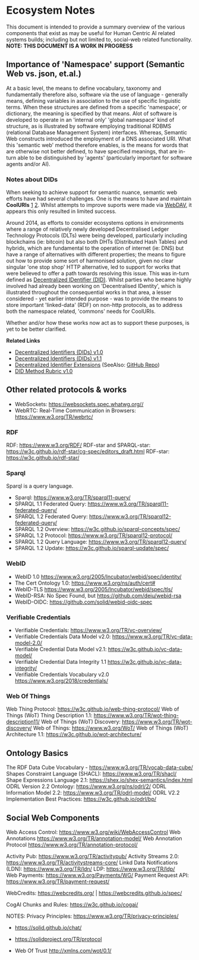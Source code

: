 # Ecosystem Notes  

This document is intended to provide a summary overview of the various components that exist as may be useful for Human Centric AI related systems builds; including but not limited to, social-web related functionality.  **NOTE: THIS DOCUMENT IS A WORK IN PROGRESS**

## Importance of 'Namespace' support (Semantic Web vs. json, et.al.)

At a basic level, the means to define vocabulary, taxonomy and fundamentally therefore also, software via the use of language - generally means, defining variables in association to the use of specific linguistic terms.  When these structures are defined from a specific 'namespace', or dictionary, the meaning is specified by that means.  Alot of software is developed to operate in an 'internal only' 'global namespace' kind of structure, as is illustrated by software employing traditional RDBMS (relational Database Management System) interfaces.  Whereas, Semantic Web constructs introduced the employment of a DNS associated URI.  What this 'semantic web' method therefore enables, is the means for words that are otherwise not better defined, to have specified meanings, that are in-turn able to be distinguished by 'agents' (particularly important for software agents and/or AI).  

### Notes about DIDs  

When seeking to achieve support for semantic nuance, semantic web efforts have had several challenges.  One is the means to have and maintain **CoolURIs** [1](https://www.w3.org/Provider/Style/URI) [2](https://www.w3.org/TR/cooluris/).  Whilst attempts to improve suports were made via [WebDAV](https://en.wikipedia.org/wiki/WebDAV), it appears this only resulted in limited success.  

Around 2014, as efforts to consider ecosystems options in environments where a range of relatively newly developed Decentralised Ledger Technology Protocols (DLTs) were being developed, particularly including blockchains (ie: bitcoin) but also both DHTs (Distributed Hash Tables) and hybrids, which are fundamental to the operation of internet (ie: DNS) but have a range of alternatives with different properties; the means to figure out how to provide some sort of harmonised solution, given no clear singular 'one stop shop' HTTP alternative, led to support for works that were believed to offer a path towards resolving this issue.  This was in-turn defined as [Decentralized IDentifier (DID)](https://en.wikipedia.org/wiki/Decentralized_identifier).  Whilst parties who became highly involved had already been working on 'Decentralised IDentity', which is illustrated throughout the consequential works in that area, a lesser considered - yet earlier intended purpose - was to provide the means to store important 'linked-data' (RDF) on non-http protocols, as to address both the namespace related, 'commons' needs for CoolURIs.  

Whether and/or how these works now act as to support these purposes, is yet to be better clarified.

**Related Links**
- [Decentralized Identifiers (DIDs) v1.0](https://www.w3.org/TR/did-1.0/)
- [Decentralized Identifiers (DIDs) v1.1](https://www.w3.org/TR/did-1.1/)
- [Decentralized Identifier Extensions](https://www.w3.org/TR/did-extensions/) (SeeAlso: [GitHub Repo](https://github.com/w3c/did-extensions))
- [DID Method Rubric v1.0](https://w3c.github.io/did-rubric/)

## Other related protocols & works

- WebSockets: https://websockets.spec.whatwg.org// 
- WebRTC: Real-Time Communication in Browsers: https://www.w3.org/TR/webrtc/ 


### RDF
RDF: https://www.w3.org/RDF/ 
RDF-star and SPARQL-star: https://w3c.github.io/rdf-star/cg-spec/editors_draft.html 
RDF-star: https://w3c.github.io/rdf-star/ 

### Sparql 
Sparql is a query language.
- Sparql: https://www.w3.org/TR/sparql11-query/ 
- SPARQL 1.1 Federated Query: https://www.w3.org/TR/sparql11-federated-query/ 
- SPARQL 1.2 Federated Query: https://www.w3.org/TR/sparql12-federated-query/ 
- SPARQL 1.2 Overview: https://w3c.github.io/sparql-concepts/spec/ 
- SPARQL 1.2 Protocol: https://www.w3.org/TR/sparql12-protocol/
- SPARQL 1.2 Query Language: https://www.w3.org/TR/sparql12-query/ 
- SPARQL 1.2 Update: https://w3c.github.io/sparql-update/spec/ 

### WebID
- WebID 1.0 https://www.w3.org/2005/Incubator/webid/spec/identity/
- The Cert Ontology 1.0:  https://www.w3.org/ns/auth/cert#
- WebID-TLS https://www.w3.org/2005/Incubator/webid/spec/tls/
- WebID-RSA: No Spec Found, but https://github.com/deiu/webid-rsa 
- WebID-OIDC: https://github.com/solid/webid-oidc-spec 

### Verifiable Credentials
- Verifiable Credentials: https://www.w3.org/TR/vc-overview/
- Verifiable Credentials Data Model v2.0: https://www.w3.org/TR/vc-data-model-2.0/ 
- Verifiable Credential Data Model v2.1: https://w3c.github.io/vc-data-model/ 
- Verifiable Credential Data Integrity 1.1 https://w3c.github.io/vc-data-integrity/ 
- Verifiable Credentials Vocabulary v2.0 https://www.w3.org/2018/credentials/ 

### Web Of Things
Web Thing Protocol: https://w3c.github.io/web-thing-protocol/
Web of Things (WoT) Thing Description 1.1: https://www.w3.org/TR/wot-thing-description11/
Web of Things (WoT) Discovery: https://www.w3.org/TR/wot-discovery/ 
Web of Things: https://www.w3.org/WoT/ 
Web of Things (WoT) Architecture 1.1: https://w3c.github.io/wot-architecture/

## Ontology Basics
The RDF Data Cube Vocabulary - https://www.w3.org/TR/vocab-data-cube/ 
Shapes Constraint Language (SHACL): https://www.w3.org/TR/shacl/ 
Shape Expressions Language 2.1: https://shex.io/shex-semantics/index.html 
ODRL Version 2.2 Ontology: https://www.w3.org/ns/odrl/2/ 
ODRL Information Model 2.2: https://www.w3.org/TR/odrl-model/
ODRL V2.2 Implementation Best Practices: https://w3c.github.io/odrl/bp/ 


## Social Web Components
Web Access Control: https://www.w3.org/wiki/WebAccessControl 
Web Annotations https://www.w3.org/TR/annotation-model/ 
Web Annotation Protocol https://www.w3.org/TR/annotation-protocol/

Activity Pub:  https://www.w3.org/TR/activitypub/ 
Activity Streams 2.0: https://www.w3.org/TR/activitystreams-core/ 
Linkd Data Notifications (LDN): https://www.w3.org/TR/ldn/
LDP: https://www.w3.org/TR/ldp/  
Web Payments: https://www.w3.org/Payments/WG/ 
Payment Request API: https://www.w3.org/TR/payment-request/ 

WebCredits: https://webcredits.org/ | https://webcredits.github.io/spec/ 

CogAI Chunks and Rules: https://w3c.github.io/cogai/ 


NOTES:
Privacy Principles: https://www.w3.org/TR/privacy-principles/ 

- https://solid.github.io/chat/
- https://solidproject.org/TR/protocol 

- Web Of Trust http://xmlns.com/wot/0.1/ 